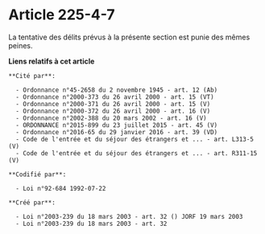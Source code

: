 # Article 225-4-7

La tentative des délits prévus à la présente section est punie des mêmes peines.

**Liens relatifs à cet article**

	**Cité par**:

	  - Ordonnance n°45-2658 du 2 novembre 1945 - art. 12 (Ab)
	  - Ordonnance n°2000-373 du 26 avril 2000 - art. 15 (VT)
	  - Ordonnance n°2000-371 du 26 avril 2000 - art. 15 (V)
	  - Ordonnance n°2000-372 du 26 avril 2000 - art. 16 (V)
	  - Ordonnance n°2002-388 du 20 mars 2002 - art. 16 (V)
	  - ORDONNANCE n°2015-899 du 23 juillet 2015 - art. 45 (V)
	  - Ordonnance n°2016-65 du 29 janvier 2016 - art. 39 (VD)
	  - Code de l'entrée et du séjour des étrangers et ... - art. L313-5 (V)
	  - Code de l'entrée et du séjour des étrangers et ... - art. R311-15 (V)

	**Codifié par**:

	  - Loi n°92-684 1992-07-22

	**Créé par**:

	  - Loi n°2003-239 du 18 mars 2003 - art. 32 () JORF 19 mars 2003
	  - Loi n°2003-239 du 18 mars 2003 - art. 32
